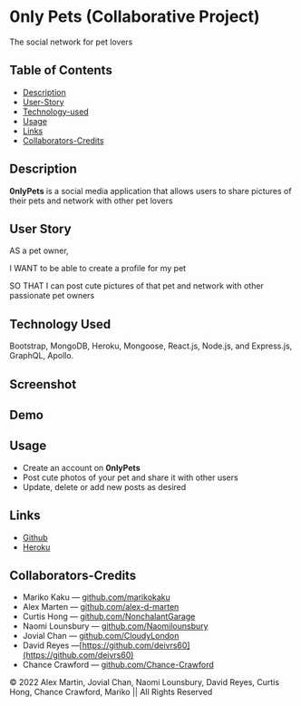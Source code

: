 # 0nly Pets (Collaborative Project)
 The social network for pet lovers

## Table of Contents
 - [Description](#description)
 - [User-Story](#user-story)
 - [Technology-used](#technology-used)
 - [Usage](#usage)
 - [Links](#links)
 - [Collaborators-Credits](collaborators-credits)


## Description
**0nlyPets**  is a social media application that allows users to share pictures of their pets and network with other pet lovers

## User Story

AS a pet owner,

I WANT  to be able to create a profile for my pet 

SO THAT I can post cute pictures of that pet and network with other passionate pet owners



## Technology Used
Bootstrap, MongoDB, Heroku, Mongoose, React.js, Node.js, and Express.js, GraphQL, Apollo.  

## Screenshot 


## Demo


## Usage
- Create an account on **0nlyPets**  
- Post cute photos of your pet and share it with other users
- Update, delete or add new posts as desired

## Links
- [Github](https://github.com/alex-d-marten/0nlypets)
- [Heroku](https://0nly-pets.herokuapp.com/)

## Collaborators-Credits
- Mariko Kaku  &mdash; [github.com/marikokaku](https://github.com/marikokaku)
- Alex Marten &mdash; [github.com/alex-d-marten](https://github.com/alex-d-marten)
- Curtis Hong &mdash; [github.com/NonchalantGarage](https://github.com/NonchalantGarage) 
- Naomi Lounsbury &mdash; [github.com/Naomilounsbury](https://github.com/Naomilounsbury)
- Jovial Chan &mdash; [github.com/CloudyLondon](https://github.com/CloudyLondon)
- David Reyes &mdash;[https://github.com/deivrs60](https://github.com/deivrs60) 
- Chance Crawford &mdash; [github.com/Chance-Crawford](https://github.com/Chance-Crawford)


&copy; 2022 Alex Martin, Jovial Chan, Naomi Lounsbury, David Reyes, Curtis Hong, Chance Crawford, Mariko  || All Rights Reserved
